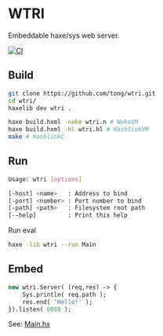 WTRI
====
Embeddable haxe/sys web server.

[![CI](https://github.com/tong/wtri/actions/workflows/ci.yml/badge.svg)](https://github.com/tong/wtri/actions/workflows/ci.yml)


## Build

```sh
git clone https://github.com/tong/wtri.git
cd wtri/
haxelib dev wtri .

haxe build.hxml -neko wtri.n # NekoVM
haxe build.hxml -hl wtri.hl # HashlinkVM
make # HashlinkC
```

## Run

```sh
Usage: wtri [options]

[-host] <name>   : Address to bind
[-port] <number> : Port number to bind
[-path] <path>   : Filesystem root path
[--help]         : Print this help
```

Run eval
```sh
haxe -lib wtri --run Main
```

## Embed

```hx
new wtri.Server( (req,res) -> {
    Sys.println( req.path );
    res.end( 'Hello!' );
}).listen( 8080 );
```
See: [Main.hx](src/Main.hx)
